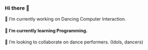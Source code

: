 ### Hi there 👋
🔭 I’m currently working on Dancing Computer Interaction.
#### 🌱 I’m currently learning Programming.
👯 I’m looking to collaborate on dance performers. (Idols, dancers)
